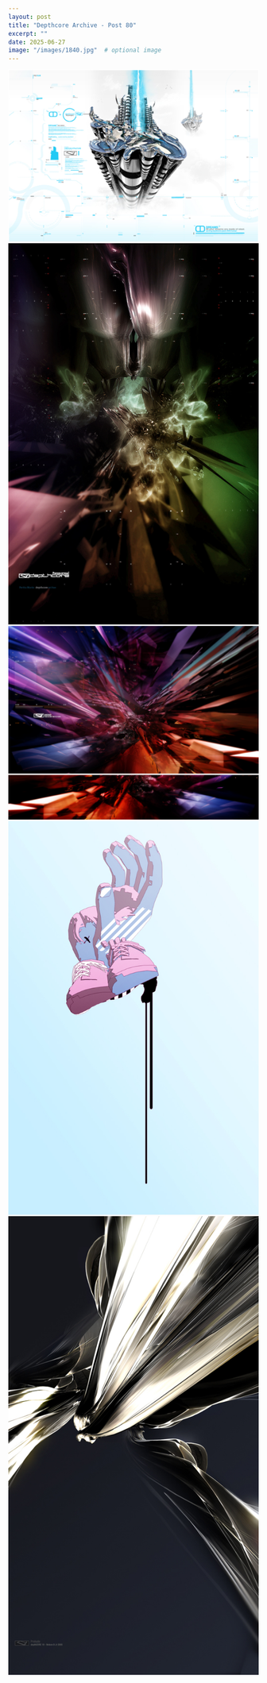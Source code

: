 ```yaml
---
layout: post
title: "Depthcore Archive - Post 80"
excerpt: ""
date: 2025-06-27
image: "/images/1840.jpg"  # optional image
---
```


<img src="/images/1840.jpg">
<img src="/images/1841.jpg" alt="1841.jpg"/>
<img src="/images/1842.jpg" alt="1842.jpg"/>
<img src="/images/1844.jpg" alt="1844.jpg"/>
<img src="/images/1847.jpg" alt="1847.jpg"/>
